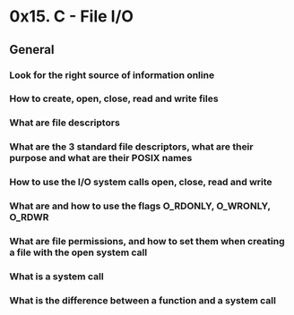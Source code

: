 # 0x15. C - File I/O

## General

### Look for the right source of information online
### How to create, open, close, read and write files
### What are file descriptors
### What are the 3 standard file descriptors, what are their purpose and what are their POSIX names
### How to use the I/O system calls open, close, read and write
### What are and how to use the flags O_RDONLY, O_WRONLY, O_RDWR
### What are file permissions, and how to set them when creating a file with the open system call
### What is a system call
### What is the difference between a function and a system call
